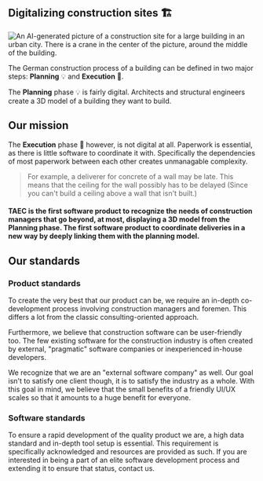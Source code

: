 ## Digitalizing construction sites 🏗️
![An AI-generated picture of a construction site for a large building in an urban city. There is a crane in the center of the picture, around the middle of the building.](https://taec.de/media/generated_construction_image.png)

The German construction process of a building can be defined in two major steps: **Planning** 💡 and **Execution** 🚧.

The **Planning** phase 💡 is fairly digital. Architects and structural engineers create a 3D model of a building they want to build.

## Our mission

The **Execution** phase 🚧 however, is not digital at all. Paperwork is essential, as there is little software to coordinate it with. Specifically the dependencies of most paperwork between each other creates unmanagable complexity.

> For example, a deliverer for concrete of a wall may be late. This means that the ceiling for the wall possibly has to be delayed (Since you can't build a ceiling above a wall that isn't built.)

#### TAEC is the first software product to recognize the needs of construction managers that go beyond, at most, displaying a 3D model from the Planning phase. The first software product to coordinate deliveries in a new way by deeply linking them with the planning model.

## Our standards
### Product standards
To create the very best that our product can be, we require an in-depth co-development process involving construction managers and foremen. This differs a lot from the classic consulting-oriented approach.

Furthermore, we believe that construction software can be user-friendly too. The few existing software for the construction industry is often created by external, "pragmatic" software companies or inexperienced in-house developers.

We recognize that we are an "external software company" as well. Our goal isn't to satisfy one client though, it is to satisfy the industry as a whole. With this goal in mind, we believe that the small benefits of a friendly UI/UX scales so that it amounts to a huge benefit for everyone.
### Software standards
To ensure a rapid development of the quality product we are, a high data standard and in-depth tool setup is essential. This requirement is specifically acknowledged and resources are provided as such. If you are interested in being a part of an elite software development process and extending it to ensure that status, contact us.
